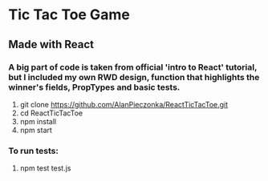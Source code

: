 # Tic Tac Toe Game
## Made with React
### A big part of code is taken from official 'intro to React' tutorial, but I included my own RWD design, function that highlights the winner's fields, PropTypes and basic tests. 

1. git clone https://github.com/AlanPieczonka/ReactTicTacToe.git
2. cd ReactTicTacToe
3. npm install
4. npm start 

### To run tests: 
1. npm test test.js
